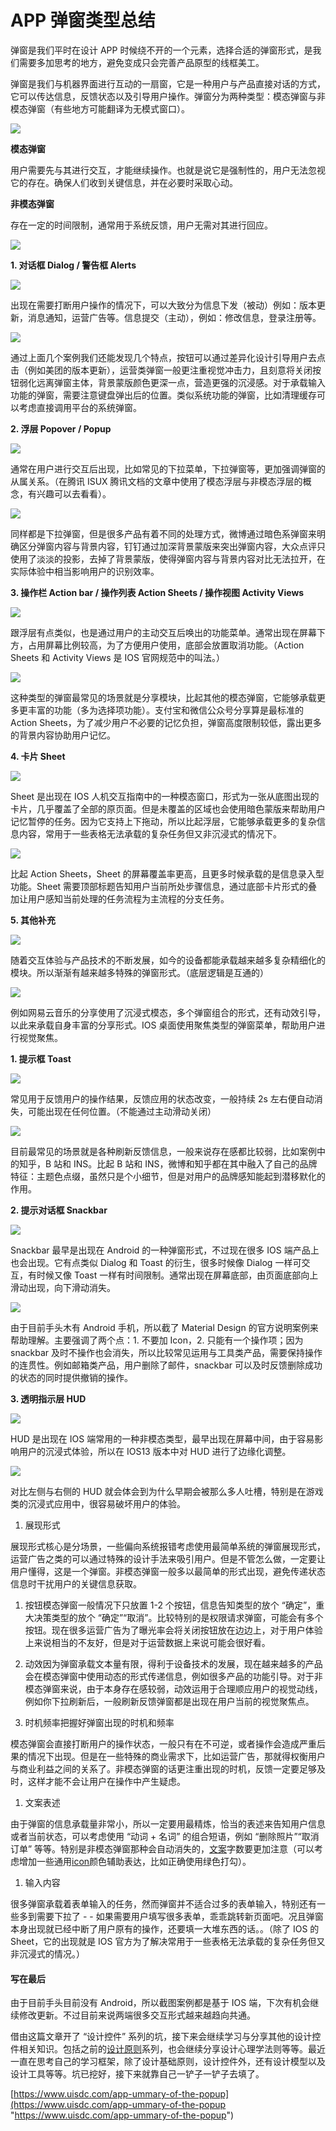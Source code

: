# APP 弹窗类型总结

弹窗是我们平时在设计 APP 时候绕不开的一个元素，选择合适的弹窗形式，是我们需要多加思考的地方，避免变成只会完善产品原型的线框美工。

弹窗是我们与机器界面进行互动的一扇窗，它是一种用户与产品直接对话的方式，它可以传达信息，反馈状态以及引导用户操作。弹窗分为两种类型：模态弹窗与非模态弹窗（有些地方可能翻译为无模式窗口）。

![](https://qhdtc.oss-cn-chengdu.aliyuncs.com/obsidian/uisdc-ap-20201116-1.jpg)

**模态弹窗**

用户需要先与其进行交互，才能继续操作。也就是说它是强制性的，用户无法忽视它的存在。确保人们收到关键信息，并在必要时采取心动。

**非模态弹窗**

存在一定的时间限制，通常用于系统反馈，用户无需对其进行回应。

![](https://qhdtc.oss-cn-chengdu.aliyuncs.com/obsidian/uisdc-ap-20201116-2.jpg)

**1. 对话框 Dialog / 警告框 Alerts**

![](https://qhdtc.oss-cn-chengdu.aliyuncs.com/obsidian/uisdc-ap-20201116-3.jpg)

出现在需要打断用户操作的情况下，可以大致分为信息下发（被动）例如：版本更新，消息通知，运营广告等。信息提交（主动），例如：修改信息，登录注册等。

![](https://qhdtc.oss-cn-chengdu.aliyuncs.com/obsidian/uisdc-ap-20201116-4.jpg)

通过上面几个案例我们还能发现几个特点，按钮可以通过差异化设计引导用户去点击（例如美团的版本更新），运营类弹窗一般更注重视觉冲击力，且刻意将关闭按钮弱化远离弹窗主体，背景蒙版颜色更深一点，营造更强的沉浸感。对于承载输入功能的弹窗，需要注意键盘弹出后的位置。类似系统功能的弹窗，比如清理缓存可以考虑直接调用平台的系统弹窗。

**2. 浮层 Popover / Popup**

![](https://qhdtc.oss-cn-chengdu.aliyuncs.com/obsidian/uisdc-ap-20201116-5.jpg)

通常在用户进行交互后出现，比如常见的下拉菜单，下拉弹窗等，更加强调弹窗的从属关系。（在腾讯 ISUX 腾讯文档的文章中使用了模态浮层与非模态浮层的概念，有兴趣可以去看看）。

![](https://qhdtc.oss-cn-chengdu.aliyuncs.com/obsidian/uisdc-ap-20201116-6.jpg)

同样都是下拉弹窗，但是很多产品有着不同的处理方式，微博通过暗色系弹窗来明确区分弹窗内容与背景内容，钉钉通过加深背景蒙版来突出弹窗内容，大众点评只使用了淡淡的投影，去掉了背景蒙版，使得弹窗内容与背景内容对比无法拉开，在实际体验中相当影响用户的识别效率。

**3. 操作栏 Action bar / 操作列表 Action Sheets / 操作视图 Activity Views**

![](https://qhdtc.oss-cn-chengdu.aliyuncs.com/obsidian/uisdc-ap-20201116-7.jpg)

跟浮层有点类似，也是通过用户的主动交互后唤出的功能菜单。通常出现在屏幕下方，占用屏幕比例较高，为了方便用户使用，底部会放置取消功能。（Action Sheets 和 Activity Views 是 IOS 官网规范中的叫法。）

![](https://qhdtc.oss-cn-chengdu.aliyuncs.com/obsidian/uisdc-ap-20201116-8.jpg)

这种类型的弹窗最常见的场景就是分享模块，比起其他的模态弹窗，它能够承载更多更丰富的功能（多为选择项功能）。支付宝和微信公众号分享算是最标准的 Action Sheets，为了减少用户不必要的记忆负担，弹窗高度限制较低，露出更多的背景内容协助用户记忆。

**4. 卡片 Sheet**

![](https://qhdtc.oss-cn-chengdu.aliyuncs.com/obsidian/uisdc-ap-20201116-9.jpg)

Sheet 是出现在 IOS 人机交互指南中的一种模态窗口，形式为一张从底图出现的卡片，几乎覆盖了全部的原页面。但是未覆盖的区域也会使用暗色蒙版来帮助用户记忆暂停的任务。因为它支持上下拖动，所以比起浮层，它能够承载更多的复杂信息内容，常用于一些表格无法承载的复杂任务但又非沉浸式的情况下。

![](https://qhdtc.oss-cn-chengdu.aliyuncs.com/obsidian/uisdc-ap-20201116-10.jpg)

比起 Action Sheets，Sheet 的屏幕覆盖率更高，且更多时候承载的是信息录入型功能。Sheet 需要顶部标题告知用户当前所处步骤信息，通过底部卡片形式的叠加让用户感知当前处理的任务流程为主流程的分支任务。

**5. 其他补充**

![](https://qhdtc.oss-cn-chengdu.aliyuncs.com/obsidian/uisdc-ap-20201116-11.jpg)

随着交互体验与产品技术的不断发展，如今的设备都能承载越来越多复杂精细化的模块。所以渐渐有越来越多特殊的弹窗形式。（底层逻辑是互通的）

![](https://qhdtc.oss-cn-chengdu.aliyuncs.com/obsidian/uisdc-ap-20201116-12.jpg)

例如网易云音乐的分享使用了沉浸式模态，多个弹窗组合的形式，还有动效引导，以此来承载自身丰富的分享形式。IOS 桌面使用聚焦类型的弹窗菜单，帮助用户进行视觉聚焦。

**1. 提示框 Toast**

![](https://qhdtc.oss-cn-chengdu.aliyuncs.com/obsidian/uisdc-ap-20201116-13.jpg)

常见用于反馈用户的操作结果，反馈应用的状态改变，一般持续 2s 左右便自动消失，可能出现在任何位置。（不能通过主动滑动关闭）

![](https://qhdtc.oss-cn-chengdu.aliyuncs.com/obsidian/uisdc-ap-20201116-14.jpg)

目前最常见的场景就是各种刷新反馈信息，一般来说存在感都比较弱，比如案例中的知乎，B 站和 INS。比起 B 站和 INS，微博和知乎都在其中融入了自己的品牌特征：主题色点缀，虽然只是个小细节，但是对用户的品牌感知能起到潜移默化的作用。

**2. 提示对话框 Snackbar**

![](https://qhdtc.oss-cn-chengdu.aliyuncs.com/obsidian/uisdc-ap-20201116-15.jpg)

Snackbar 最早是出现在 Android 的一种弹窗形式，不过现在很多 IOS 端产品上也会出现。它有点类似 Dialog 和 Toast 的衍生，很多时候像 Dialog 一样可交互，有时候又像 Toast 一样有时间限制。通常出现在屏幕底部，由页面底部向上滑动出现，向下滑动消失。

![](https://qhdtc.oss-cn-chengdu.aliyuncs.com/obsidian/uisdc-ap-20201116-16.jpg)

由于目前手头木有 Android 手机，所以截了 Material Design 的官方说明案例来帮助理解。主要强调了两个点：1. 不要加 Icon，2. 只能有一个操作项；因为 snackbar 及时不操作也会消失，所以比较常见运用与工具类产品，需要保持操作的连贯性。例如邮箱类产品，用户删除了邮件，snackbar 可以及时反馈删除成功的状态的同时提供撤销的操作。

**3. 透明指示层 HUD**

![](https://qhdtc.oss-cn-chengdu.aliyuncs.com/obsidian/uisdc-ap-20201116-17.jpg)

HUD 是出现在 IOS 端常用的一种非模态类型，最早出现在屏幕中间，由于容易影响用户的沉浸式体验，所以在 IOS13 版本中对 HUD 进行了边缘化调整。

![](https://qhdtc.oss-cn-chengdu.aliyuncs.com/obsidian/uisdc-ap-20201116-18.jpg)

对比左侧与右侧的 HUD 就会体会到为什么早期会被那么多人吐槽，特别是在游戏类的沉浸式应用中，很容易破坏用户的体验。

1.  展现形式

展现形式核心是分场景，一些偏向系统报错考虑使用最简单系统的弹窗展现形式，运营广告之类的可以通过特殊的设计手法来吸引用户。但是不管怎么做，一定要让用户懂得，这是一个弹窗。非模态弹窗一般多以最简单的形式出现，避免传递状态信息时干扰用户的关键信息获取。

1.  按钮模态弹窗一般情况下只放置 1-2 个按钮，信息告知类型的放个 “确定”，重大决策类型的放个 “确定”“取消”。比较特别的是权限请求弹窗，可能会有多个按钮。现在很多运营广告为了曝光率会将关闭按钮放在边边上，对于用户体验上来说相当的不友好，但是对于运营数据上来说可能会很好看。

2.  动效因为弹窗承载文本量有限，得利于设备技术的发展，现在越来越多的产品会在模态弹窗中使用动态的形式传递信息，例如很多产品的功能引导。对于非模态弹窗来说，由于本身存在感较弱，动效运用于合理顺应用户的视觉动线，例如你下拉刷新后，一般刷新反馈弹窗都是出现在用户当前的视觉聚焦点。

3.  时机频率把握好弹窗出现的时机和频率

模态弹窗会直接打断用户的操作状态，一般只有在不可逆，或者操作会造成严重后果的情况下出现。但是在一些特殊的商业需求下，比如运营广告，那就得权衡用户与商业利益之间的关系了。非模态弹窗的话更注重出现的时机，反馈一定要足够及时，这样才能不会让用户在操作中产生疑虑。

1.  文案表述

由于弹窗的信息承载量非常小，所以一定要用最精炼，恰当的表述来告知用户信息或者当前状态，可以考虑使用 “动词 + 名词” 的组合短语，例如 “删除照片”“取消订单” 等等。特别是非模态弹窗那种会自动消失的，[文案](https://www.uisdc.com/topic/%e6%96%87%e6%a1%88 "文案")字数要更加注意（可以考虑增加一些通用[icon](https://www.uisdc.com/tag/icon "icon")颜色辅助表达，比如正确使用绿色打勾）。

1.  输入内容

很多弹窗承载着表单输入的任务，然而弹窗并不适合过多的表单输入，特别还有一些多到需要下拉了 - - 如果需要用户填写很多表单，乖乖跳转新页面吧。况且弹窗本身出现就已经中断了用户原有的操作，还要填一大堆东西的话。。（除了 IOS 的 Sheet，它的出现就是 IOS 官方为了解决常用于一些表格无法承载的复杂任务但又非沉浸式的情况。）

#### 写在最后

由于目前手头目前没有 Android，所以截图案例都是基于 IOS 端，下次有机会继续修改更新。不过目前来说两端很多交互形式越来越趋向共通。

借由这篇文章开了 “设计控件” 系列的坑，接下来会继续学习与分享其他的设计控件相关知识。包括之前的[设计原则](https://www.uisdc.com/tag/%e8%ae%be%e8%ae%a1%e5%8e%9f%e5%88%99 "设计原则")系列，也会继续分享设计心理学法则等等。最近一直在思考自己的学习框架，除了设计基础原则，设计控件外，还有设计模型以及设计工具等等。坑已挖好，接下来就靠自己一铲子一铲子去填了。&#x20;

[https://www.uisdc.com/app-ummary-of-the-popup](https://www.uisdc.com/app-ummary-of-the-popup "https://www.uisdc.com/app-ummary-of-the-popup")

